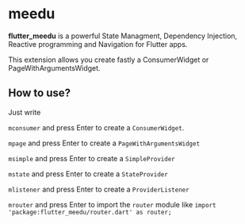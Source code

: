 # meedu
**flutter_meedu** is a powerful State Managment, Dependency Injection, Reactive programming and Navigation for Flutter apps.

This extension allows you create fastly a ConsumerWidget or PageWithArgumentsWidget.

## How to use?

Just write

`mconsumer` and press Enter to create a `ConsumerWidget`.

`mpage` and press Enter to create a `PageWithArgumentsWidget`

`msimple` and press Enter to create a `SimpleProvider`

`mstate` and press Enter to create a `StateProvider`

`mlistener` and press Enter to create a `ProviderListener`

`mrouter` and press Enter to import the `router` module like `import 'package:flutter_meedu/router.dart' as router;`

